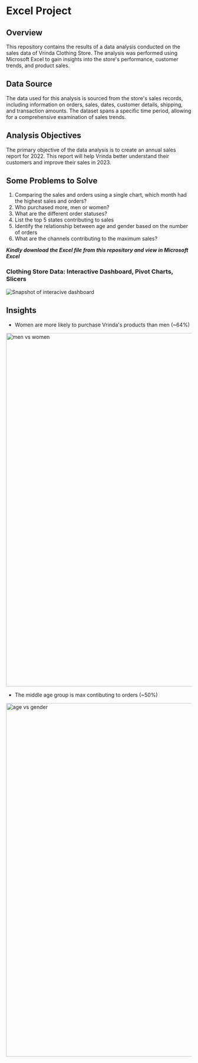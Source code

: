# Excel Project
## Overview
This repository contains the results of a data analysis conducted on the sales data of Vrinda Clothing Store. The analysis was performed using Microsoft Excel to gain insights into the store's performance, customer trends, and product sales.
## Data Source
The data used for this analysis is sourced from the store's sales records, including information on orders, sales, dates, customer details, shipping, and transaction amounts. The dataset spans a specific time period, allowing for a comprehensive examination of sales trends.
## Analysis Objectives
The primary objective of the data analysis is to create an annual sales report for 2022. This report will help Vrinda better understand their customers and improve their sales in 2023.
## Some Problems to Solve
 1. Comparing the sales and orders using a single chart, which month had the highest sales and orders?
 2. Who purchased more, men or women?
 3. What are the different order statuses?
 4. List the top 5 states contributing to sales
 5. Identify the relationship between age and gender based on the number of orders
 6. What are the channels contributing to the maximum sales?

***Kindly download the Excel file from this repository and view in Microsoft Excel***
### Clothing Store Data: Interactive Dashboard, Pivot Charts, Slicers

![Snapshot of interacive dashboard](https://github.com/Blessingdominic/DataAnalystPortfolioProjects/assets/148445896/61b4f18a-603c-4bf3-9d3f-4e4dec868463)

## Insights
- Women are more likely to purchase Vrinda's products than men (~64%)

<img width="960" alt="men vs women " src="https://github.com/Blessingdominic/DataAnalystPortfolioProjects/assets/148445896/60812702-ea07-44e3-ac72-2c09e8639bfd">


- The middle age group is max contibuting to orders (~50%)

<img width="960" alt="age vs gender" src="https://github.com/Blessingdominic/DataAnalystPortfolioProjects/assets/148445896/7d970d84-eace-4d0a-9d5b-0a2add073a9c">






